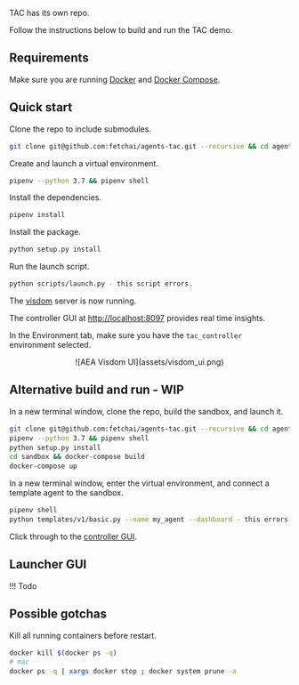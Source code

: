 TAC has its own repo. 

Follow the instructions below to build and run the TAC demo.


## Requirements

Make sure you are running <a href="https://docs.docker.com/install/" target=_blank>Docker</a> and <a href="https://docs.docker.com/compose/install/" target=_blank>Docker Compose</a>.



## Quick start

Clone the repo to include submodules.

``` bash
git clone git@github.com:fetchai/agents-tac.git --recursive && cd agents-tac
```


Create and launch a virtual environment.

``` bash
pipenv --python 3.7 && pipenv shell
```

Install the dependencies.

``` bash
pipenv install
```


Install the package.
``` bash
python setup.py install
```


Run the launch script.

``` bash
python scripts/launch.py - this script errors.
```

The <a href="https://github.com/facebookresearch/visdom" target="_blank">visdom</a> server is now running.

The controller GUI at <a href="http://localhost:8097" target=_blank>http://localhost:8097</a> provides real time insights.

In the Environment tab, make sure you have the `tac_controller` environment selected.

<center>![AEA Visdom UI](assets/visdom_ui.png)</center>


## Alternative build and run - WIP

In a new terminal window, clone the repo, build the sandbox, and launch it.

``` bash
git clone git@github.com:fetchai/agents-tac.git --recursive && cd agents-tac
pipenv --python 3.7 && pipenv shell
python setup.py install
cd sandbox && docker-compose build
docker-compose up
```

In a new terminal window, enter the virtual environment, and connect a template agent to the sandbox.

``` bash
pipenv shell
python templates/v1/basic.py --name my_agent --dashboard - this errors.
```

Click through to the <a href="http://localhost:8097" target="_blank">controller GUI</a>.



## Launcher GUI

!!!	Todo


## Possible gotchas

Kill all running containers before restart.

``` bash
docker kill $(docker ps -q)
# mac
docker ps -q | xargs docker stop ; docker system prune -a
```



<br/>